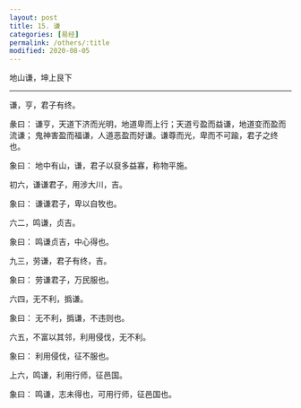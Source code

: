 ```yaml
---
layout: post
title: 15. 谦
categories: [易经]
permalink: /others/:title
modified: 2020-08-05
---
```


地山谦，坤上艮下

---

谦，亨，君子有终。

彖曰： 谦亨，天道下济而光明，地道卑而上行；天道亏盈而益谦，地道变而盈而流谦；
鬼神害盈而福谦，人道恶盈而好谦。谦尊而光，卑而不可踰，君子之终也。

象曰： 地中有山，谦，君子以裒多益寡，称物平施。

初六，谦谦君子，用涉大川，吉。

象曰： 谦谦君子，卑以自牧也。

六二，鸣谦，贞吉。

象曰： 鸣谦贞吉，中心得也。

九三，劳谦，君子有终，吉。

象曰： 劳谦君子，万民服也。

六四，无不利，撝谦。

象曰： 无不利，撝谦，不违则也。

六五，不富以其邻，利用侵伐，无不利。

象曰： 利用侵伐，征不服也。

上六，鸣谦，利用行师，征邑国。

象曰： 鸣谦，志未得也，可用行师，征邑国也。
